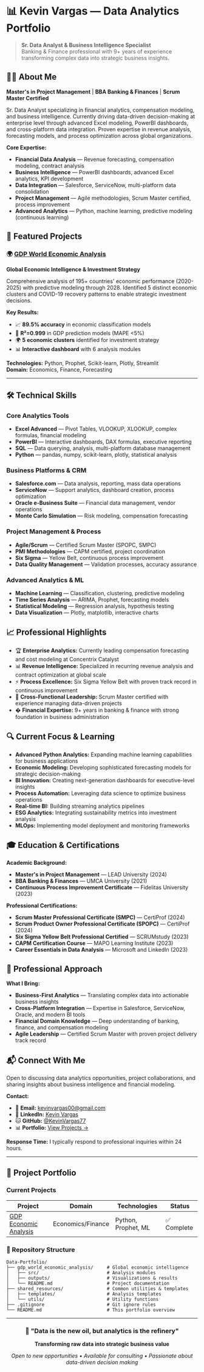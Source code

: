 # 📊 Kevin Vargas — Data Analytics Portfolio

> **Sr. Data Analyst & Business Intelligence Specialist**  
> Banking & Finance professional with 9+ years of experience transforming complex data into strategic business insights.

## 👨‍💻 About Me

**Master's in Project Management** | **BBA Banking & Finances** | **Scrum Master Certified**

Sr. Data Analyst specializing in financial analytics, compensation modeling, and business intelligence. Currently driving data-driven decision-making at enterprise level through advanced Excel modeling, PowerBI dashboards, and cross-platform data integration. Proven expertise in revenue analysis, forecasting models, and process optimization across global organizations.

**Core Expertise:**
- **Financial Data Analysis** — Revenue forecasting, compensation modeling, contract analysis
- **Business Intelligence** — PowerBI dashboards, advanced Excel analytics, KPI development  
- **Data Integration** — Salesforce, ServiceNow, multi-platform data consolidation
- **Project Management** — Agile methodologies, Scrum Master certified, process improvement
- **Advanced Analytics** — Python, machine learning, predictive modeling (continuous learning)

## 🎯 Featured Projects

### 🌍 [GDP World Economic Analysis](./gdp_world_economic_analysis/)
**Global Economic Intelligence & Investment Strategy**

Comprehensive analysis of 195+ countries' economic performance (2020-2025) with predictive modeling through 2028. Identified 5 distinct economic clusters and COVID-19 recovery patterns to enable strategic investment decisions.

**Key Results:**
- 📈 **89.5% accuracy** in economic classification models
- 🎯 **R²=0.999** in GDP prediction models (MAPE <5%)
- 🌍 **5 economic clusters** identified for investment strategy
- 📊 **Interactive dashboard** with 6 analysis modules

**Technologies:** Python, Prophet, Scikit-learn, Plotly, Streamlit  
**Domain:** Economics, Finance, Forecasting

---

## 🛠️ Technical Skills

### **Core Analytics Tools**
- **Excel Advanced** — Pivot Tables, VLOOKUP, XLOOKUP, complex formulas, financial modeling
- **PowerBI** — Interactive dashboards, DAX formulas, executive reporting
- **SQL** — Data querying, analysis, multi-platform database management
- **Python** — pandas, numpy, scikit-learn, plotly, statistical analysis

### **Business Platforms & CRM**
- **Salesforce.com** — Data analysis, reporting, mass data operations
- **ServiceNow** — Support analytics, dashboard creation, process optimization
- **Oracle e-Business Suite** — Financial data management, vendor operations
- **Monte Carlo Simulation** — Risk modeling, compensation forecasting

### **Project Management & Process**
- **Agile/Scrum** — Certified Scrum Master (SPOPC, SMPC)
- **PMI Methodologies** — CAPM certified, project coordination
- **Six Sigma** — Yellow Belt, continuous process improvement
- **Data Quality Management** — Validation processes, accuracy assurance

### **Advanced Analytics & ML**
- **Machine Learning** — Classification, clustering, predictive modeling
- **Time Series Analysis** — ARIMA, Prophet, forecasting models
- **Statistical Modeling** — Regression analysis, hypothesis testing
- **Data Visualization** — Plotly, matplotlib, interactive charts

## 📈 Professional Highlights

- 🏆 **Enterprise Analytics:** Currently leading compensation forecasting and cost modeling at Concentrix Catalyst
- 📊 **Revenue Intelligence:** Specialized in recurring revenue analysis and contract optimization at global scale  
- ⚡ **Process Excellence:** Six Sigma Yellow Belt with proven track record in continuous improvement
- 🎯 **Cross-Functional Leadership:** Scrum Master certified with experience managing data-driven projects
- � **Financial Expertise:** 9+ years in banking & finance with strong foundation in business administration

## 🔍 Current Focus & Learning

- **Advanced Python Analytics:** Expanding machine learning capabilities for business applications
- **Economic Modeling:** Developing sophisticated forecasting models for strategic decision-making
- **BI Innovation:** Creating next-generation dashboards for executive-level insights
- **Process Automation:** Leveraging data science to optimize business operations
- **Real-time BI:** Building streaming analytics pipelines
- **ESG Analytics:** Integrating sustainability metrics into investment analysis
- **MLOps:** Implementing model deployment and monitoring frameworks

## 🎓 Education & Certifications

**Academic Background:**
- **Master's in Project Management** — LEAD University (2024)
- **BBA Banking & Finances** — UMCA University (2021)
- **Continuous Process Improvement Certificate** — Fidelitas University (2023)

**Professional Certifications:**
- **Scrum Master Professional Certificate (SMPC)** — CertiProf (2024)
- **Scrum Product Owner Professional Certificate (SPOPC)** — CertiProf (2024)
- **Six Sigma Yellow Belt Professional Certified** — SCRUMstudy (2023)
- **CAPM Certification Course** — MAPO Learning Institute (2023)
- **Career Essentials in Data Analysis** — Microsoft and LinkedIn (2023)

## 🌟 Professional Approach

**What I Bring:**
- **Business-First Analytics** — Translating complex data into actionable business insights
- **Cross-Platform Integration** — Expertise in Salesforce, ServiceNow, Oracle, and modern BI tools
- **Financial Domain Knowledge** — Deep understanding of banking, finance, and compensation modeling
- **Agile Leadership** — Certified Scrum Master with proven project delivery track record

## 📬 Connect With Me

Open to discussing data analytics opportunities, project collaborations, and sharing insights about business intelligence and financial modeling.

**Contact:**
- 📧 **Email:** [kevinvargas00@gmail.com](mailto:kevinvargas00@gmail.com)
- 💼 **LinkedIn:** [Kevin Vargas](https://linkedin.com/in/kevargas)
- 🐱 **GitHub:** [@KevinVargas77](https://github.com/KevinVargas77)
- 📊 **Portfolio:** [View Projects →](https://github.com/KevinVargas77/Data-Portfolio)

**Response Time:** I typically respond to professional inquiries within 24 hours.

---

## 🎯 Project Portfolio

### Current Projects

| Project | Domain | Technologies | Status |
|---------|---------|-------------|---------|
| [GDP Economic Analysis](./gdp_world_economic_analysis/) | Economics/Finance | Python, Prophet, ML | ✅ Complete |


### 📁 Repository Structure

```
Data-Portfolio/
├── gdp_world_economic_analysis/     # Global economic intelligence
│   ├── src/                         # Analysis modules
│   ├── outputs/                     # Visualizations & results
│   └── README.md                    # Project documentation
├── shared_resources/                # Common utilities & templates
│   ├── templates/                   # Analysis templates
│   └── utils/                       # Utility functions
├── .gitignore                       # Git ignore rules
└── README.md                        # This portfolio overview
```

---

<div align="center">

### 🌟 "Data is the new oil, but analytics is the refinery" 

**Transforming raw data into strategic business value**

*Open to new opportunities • Available for consulting • Passionate about data-driven decision making*

</div>